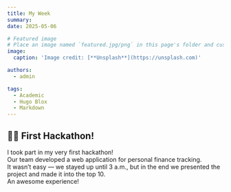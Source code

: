 ```yaml
---
title: My Week
summary: 
date: 2025-05-06

# Featured image
# Place an image named `featured.jpg/png` in this page's folder and customize its options here.
image:
  caption: 'Image credit: [**Unsplash**](https://unsplash.com)'

authors:
  - admin

tags:
  - Academic
  - Hugo Blox
  - Markdown
---
```


## 👨‍💻 First Hackathon!

I took part in my very first hackathon!  
Our team developed a web application for personal finance tracking.  
It wasn’t easy — we stayed up until 3 a.m., but in the end we presented the project and made it into the top 10.  
An awesome experience!

